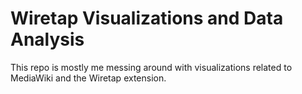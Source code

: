 Wiretap Visualizations and Data Analysis
========================================

This repo is mostly me messing around with visualizations related to MediaWiki and the Wiretap extension.